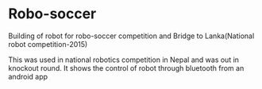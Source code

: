 # Robo-soccer
Building of robot for robo-soccer competition and Bridge to Lanka(National robot competition-2015)

This was used in national robotics competition in Nepal and was out in knockout round.
It shows the control of robot through bluetooth from an android app

